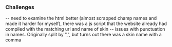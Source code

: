 ### Challenges
-- need to examine the html better (almost scrapped champ names and made it harder for myself), there was a js script that the website already had compiled with the matching url and name of skin
-- issues with punctuation in names. Originally split by ",", but turns out there was a skin name with a comma
